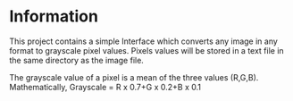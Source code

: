 Information
======================

This project contains a simple Interface which converts any image in any format to grayscale pixel values.
Pixels values will be stored in a text file in the same directory as the image file.


The grayscale value of a pixel is a mean of the three values (R,G,B). 
Mathematically, Grayscale = R x 0.7+G x 0.2+B x 0.1






